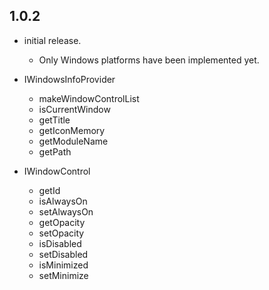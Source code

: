 ## 1.0.2

- initial release.

  - Only Windows platforms have been implemented yet.

- IWindowsInfoProvider
  - makeWindowControlList
  - isCurrentWindow
  - getTitle
  - getIconMemory
  - getModuleName
  - getPath
- IWindowControl
  - getId
  - isAlwaysOn
  - setAlwaysOn
  - getOpacity
  - setOpacity
  - isDisabled
  - setDisabled
  - isMinimized
  - setMinimize
